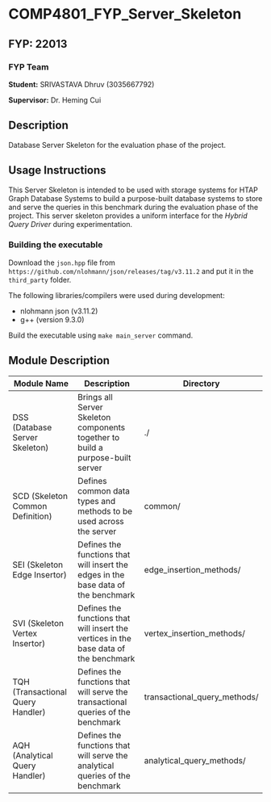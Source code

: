 # COMP4801_FYP_Server_Skeleton

## FYP: 22013

### FYP Team

**Student:** SRIVASTAVA Dhruv (3035667792)

**Supervisor:** Dr. Heming Cui

## Description

Database Server Skeleton for the evaluation phase of the project.

## Usage Instructions

This Server Skeleton is intended to be used with storage systems for HTAP Graph
Database Systems to build a purpose-built database systems to store and serve the
queries in this benchmark during the evaluation phase of the project. This
server skeleton provides a uniform interface for the *Hybrid Query Driver* during
experimentation.

### Building the executable

Download the ```json.hpp``` file from ```https://github.com/nlohmann/json/releases/tag/v3.11.2```
and put it in the ```third_party``` folder.

The following libraries/compilers were used during development:

- nlohmann json (v3.11.2)
- g++ (version 9.3.0)

Build the executable using ```make main_server``` command.

## Module Description

| Module Name | Description | Directory |
|-------------|-------------|-----------|
|DSS (Database Server Skeleton)| Brings all Server Skeleton components together to build a purpose-built server | ./ |
|SCD (Skeleton Common Definition)| Defines common data types and methods to be used across the server | common/ |
|SEI (Skeleton Edge Insertor)| Defines the functions that will insert the edges in the base data of the benchmark | edge_insertion_methods/ |
|SVI (Skeleton Vertex Insertor)| Defines the functions that will insert the vertices in the base data of the benchmark | vertex_insertion_methods/ |
|TQH (Transactional Query Handler)| Defines the functions that will serve the transactional queries of the benchmark | transactional_query_methods/ |
|AQH (Analytical Query Handler)| Defines the functions that will serve the analytical queries of the benchmark | analytical_query_methods/ |

